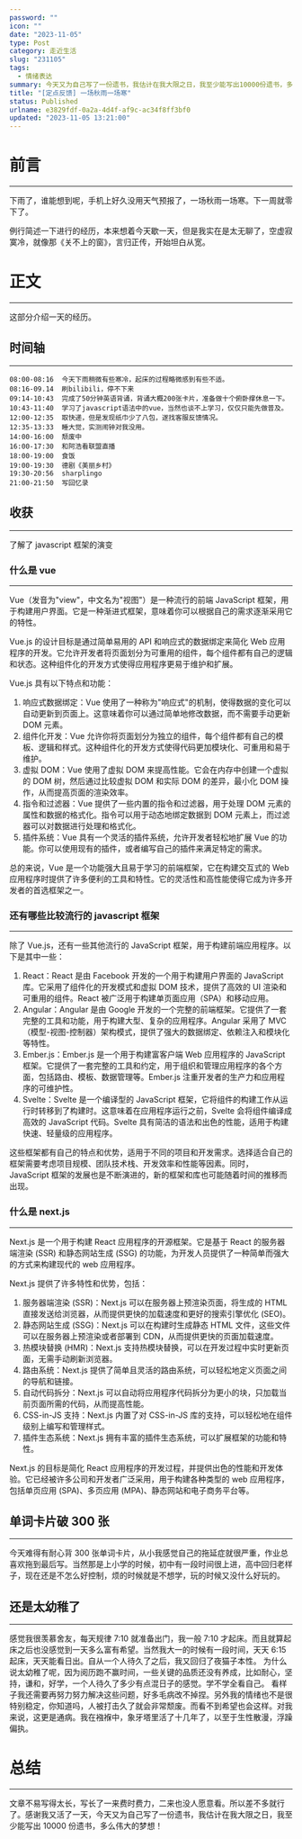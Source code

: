 ```yaml
---
password: ""
icon: ""
date: "2023-11-05"
type: Post
category: 走近生活
slug: "231105"
tags:
  - 情绪表达
summary: 今天又为自己写了一份遗书，我估计在我大限之日，我至少能写出10000份遗书，多么伟大的梦想！
title: "[定点反馈] 一场秋雨一场寒"
status: Published
urlname: e3829fdf-0a2a-4d4f-af9c-ac34f8ff3bf0
updated: "2023-11-05 13:21:00"
---
```


# 前言

---

下雨了，谁能想到呢，手机上好久没用天气预报了，一场秋雨一场寒。下一周就零下了。

例行简述一下进行的经历，本来想着今天歇一天，但是我实在是太无聊了，空虚寂寞冷，就像那《关不上的窗》，言归正传，开始坦白从宽。

# 正文

---

这部分介绍一天的经历。

## 时间轴

---

```text
08:00-08:16  今天下雨稍微有些寒冷，起床的过程略微感到有些不适。
08:16-09.14  刷bilibili，停不下来
09:14-10:43  完成了50分钟英语背诵，背诵大概200张卡片，准备做十个俯卧撑休息一下。
10:43-11:40  学习了javascript语法中的vue，当然也谈不上学习，仅仅只能先做普及。
12:00-12:35  取快递，但是发现纸巾少了八包，遂找客服反馈情况。
12:35-13:33  睡大觉，实测闹钟对我没用。
14:00-16:00  颓废中
16:00-17:30  和阿浩看联盟直播
18:00-19:00  食饭
19:00-19:30  德剧《美丽乡村》
19:30-20:56  sharplingo
21:00-21:50  写回忆录
```

## 收获

---

了解了 javascript 框架的演变

### 什么是 vue

---

Vue（发音为"view"，中文名为"视图"）是一种流行的前端 JavaScript 框架，用于构建用户界面。它是一种渐进式框架，意味着你可以根据自己的需求逐渐采用它的特性。

Vue.js 的设计目标是通过简单易用的 API 和响应式的数据绑定来简化 Web 应用程序的开发。它允许开发者将页面划分为可重用的组件，每个组件都有自己的逻辑和状态。这种组件化的开发方式使得应用程序更易于维护和扩展。

Vue.js 具有以下特点和功能：

1. 响应式数据绑定：Vue 使用了一种称为"响应式"的机制，使得数据的变化可以自动更新到页面上。这意味着你可以通过简单地修改数据，而不需要手动更新 DOM 元素。
2. 组件化开发：Vue 允许你将页面划分为独立的组件，每个组件都有自己的模板、逻辑和样式。这种组件化的开发方式使得代码更加模块化、可重用和易于维护。
3. 虚拟 DOM：Vue 使用了虚拟 DOM 来提高性能。它会在内存中创建一个虚拟的 DOM 树，然后通过比较虚拟 DOM 和实际 DOM 的差异，最小化 DOM 操作，从而提高页面的渲染效率。
4. 指令和过滤器：Vue 提供了一些内置的指令和过滤器，用于处理 DOM 元素的属性和数据的格式化。指令可以用于动态地绑定数据到 DOM 元素上，而过滤器可以对数据进行处理和格式化。
5. 插件系统：Vue 具有一个灵活的插件系统，允许开发者轻松地扩展 Vue 的功能。你可以使用现有的插件，或者编写自己的插件来满足特定的需求。

总的来说，Vue 是一个功能强大且易于学习的前端框架，它在构建交互式的 Web 应用程序时提供了许多便利的工具和特性。它的灵活性和高性能使得它成为许多开发者的首选框架之一。

### 还有哪些比较流行的 javascript 框架

---

除了 Vue.js，还有一些其他流行的 JavaScript 框架，用于构建前端应用程序。以下是其中一些：

1. React：React 是由 Facebook 开发的一个用于构建用户界面的 JavaScript 库。它采用了组件化的开发模式和虚拟 DOM 技术，提供了高效的 UI 渲染和可重用的组件。React 被广泛用于构建单页面应用（SPA）和移动应用。
2. Angular：Angular 是由 Google 开发的一个完整的前端框架。它提供了一套完整的工具和功能，用于构建大型、复杂的应用程序。Angular 采用了 MVC（模型-视图-控制器）架构模式，提供了强大的数据绑定、依赖注入和模块化等特性。
3. Ember.js：Ember.js 是一个用于构建富客户端 Web 应用程序的 JavaScript 框架。它提供了一套完整的工具和约定，用于组织和管理应用程序的各个方面，包括路由、模板、数据管理等。Ember.js 注重开发者的生产力和应用程序的可维护性。
4. Svelte：Svelte 是一个编译型的 JavaScript 框架，它将组件的构建工作从运行时转移到了构建时。这意味着在应用程序运行之前，Svelte 会将组件编译成高效的 JavaScript 代码。Svelte 具有简洁的语法和出色的性能，适用于构建快速、轻量级的应用程序。

这些框架都有自己的特点和优势，适用于不同的项目和开发需求。选择适合自己的框架需要考虑项目规模、团队技术栈、开发效率和性能等因素。同时，JavaScript 框架的发展也是不断演进的，新的框架和库也可能随着时间的推移而出现。

### 什么是 next.js

---

Next.js 是一个用于构建 React 应用程序的开源框架。它是基于 React 的服务器端渲染 (SSR) 和静态网站生成 (SSG) 的功能，为开发人员提供了一种简单而强大的方式来构建现代的 web 应用程序。

Next.js 提供了许多特性和优势，包括：

1. 服务器端渲染 (SSR)：Next.js 可以在服务器上预渲染页面，将生成的 HTML 直接发送给浏览器，从而提供更快的加载速度和更好的搜索引擎优化 (SEO)。
2. 静态网站生成 (SSG)：Next.js 可以在构建时生成静态 HTML 文件，这些文件可以在服务器上预渲染或者部署到 CDN，从而提供更快的页面加载速度。
3. 热模块替换 (HMR)：Next.js 支持热模块替换，可以在开发过程中实时更新页面，无需手动刷新浏览器。
4. 路由系统：Next.js 提供了简单且灵活的路由系统，可以轻松地定义页面之间的导航和链接。
5. 自动代码拆分：Next.js 可以自动将应用程序代码拆分为更小的块，只加载当前页面所需的代码，从而提高性能。
6. CSS-in-JS 支持：Next.js 内置了对 CSS-in-JS 库的支持，可以轻松地在组件级别上编写和管理样式。
7. 插件生态系统：Next.js 拥有丰富的插件生态系统，可以扩展框架的功能和特性。

Next.js 的目标是简化 React 应用程序的开发过程，并提供出色的性能和开发体验。它已经被许多公司和开发者广泛采用，用于构建各种类型的 web 应用程序，包括单页应用 (SPA)、多页应用 (MPA)、静态网站和电子商务平台等。

## 单词卡片破 300 张

---

今天难得有耐心背 300 张单词卡片，从小我感觉自己的拖延症就很严重，作业总喜欢拖到最后写。当然那是上小学的时候，初中有一段时间很上进，高中回归老样子，现在还是不怎么好控制，烦的时候就是不想学，玩的时候又没什么好玩的。

## 还是太幼稚了

---

感觉我很羡慕舍友，每天规律 7:10 就准备出门，我一般 7:10 才起床。而且就算起床之后也没感觉到一天多么富有希望。当然我大一的时候有一段时间，天天 6:15 起床，天天能看日出。自从一个人待久了之后，我又回归了夜猫子本性。
为什么说太幼稚了呢，因为阅历跑不赢时间，一些关键的品质还没有养成，比如耐心，坚持，谦和，好学，一个人待久了多少有点混日子的感觉。学不学全看自己。
看样子我还需要再努力努力解决这些问题，好多毛病改不掉捏。另外我的情绪也不是很特别稳定，你知道吗，人被打击久了就会非常颓废。而看不到希望也会这样。对我来说，这更是通病。我在襁褓中，象牙塔里活了十几年了，以至于生性散漫，浮躁偏执。

# 总结

---

文章不易写得太长，写长了一来费时费力，二来也没人愿意看。所以差不多就行了。感谢我又活了一天，今天又为自己写了一份遗书，我估计在我大限之日，我至少能写出 10000 份遗书，多么伟大的梦想！
